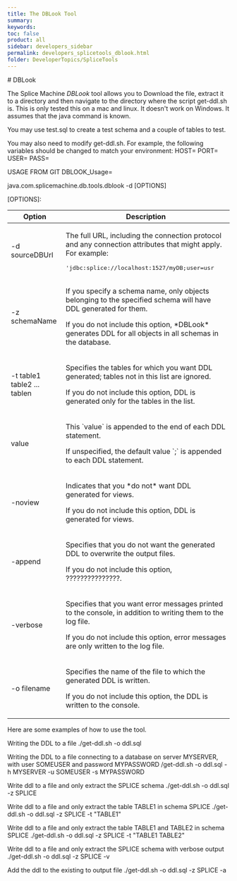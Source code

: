 ```yaml
---
title: The DBLook Tool
summary:
keywords:
toc: false
product: all
sidebar: developers_sidebar
permalink: developers_splicetools_dblook.html
folder: DeveloperTopics/SpliceTools
---
```

<section>
<div class="TopicContent" data-swiftype-index="true" markdown="1">
# DBLook

The Splice Machine *DBLook* tool allows you to
Download the file, extract it to a directory and then navigate to the directory where the script get-ddl.sh is. This is only tested this on a mac and linux. It doesn't work on Windows. It assumes that the java command is known.

You may use test.sql to create a test schema and a couple of tables to test.

You may also need to modify get-ddl.sh. For example, the following variables should be changed to match your environment:
HOST=
PORT=
USER=
PASS=


USAGE FROM GIT
DBLOOK_Usage=

java.com.splicemachine.db.tools.dblook -d <sourceDBUrl> [OPTIONS]

[OPTIONS]:
<table>
    <col />
    <col />
    <thead>
        <tr>
            <th>Option</th>
            <th>Description</th>
        </tr>
    </thead>
    <tbody>
        <tr>
            <td class="CodeFont">-d <span="Highlighted">sourceDBUrl</span></td>
            <td><p>The full URL, including the connection protocol and any connection attributes that might apply. For example:</p>
                <div class="Example"><pre>'jdbc:splice://localhost:1527/myDB;user=usr</pre></div>
            </td>
        </tr>
        <tr>
            <td class="CodeFont">-z <span="Highlighted">schemaName</span></td>
            <td><p>If you specify a schema name, only objects belonging to the specified schema will have DDL generated for them.</p>
                <p>If you do not include this option, *DBLook* generates DDL for all objects in all schemas in the database.</p>
            </td>
        </tr>
        <tr>
            <td class="CodeFont">-t <span="Highlighted">table1 table2 ... tablen</span></td>
            <td><p>Specifies the tables for which you want DDL generated; tables not in this list are ignored.</p>
                <p>If you do not include this option, DDL is generated only for the tables in the list.</p>
            </td>
        </tr>
        <tr>
            <td class="CodeFont"><span="Highlighted">value</span></td>
            <td><p>This `value` is appended to the end of each DDL statement.</p>
                <p>If unspecified, the default value `;` is appended to each DDL statement.</p>
            </td>
        </tr>
        <tr>
            <td class="CodeFont">-noview</td>
            <td><p>Indicates that you *do not* want DDL generated for views.</p>
                <p>If you do not include this option, DDL is generated for views.</p>
            </td>
        </tr>
        <tr>
            <td class="CodeFont">-append</td>
            <td><p>Specifies that you do not want the generated DDL to overwrite the output files.</p>
                <p>If you do not include this option, ???????????????.</p>
            </td>
        </tr>
        <tr>
            <td class="CodeFont">-verbose</td>
            <td><p>Specifies that you want error messages printed to the console, in addition to writing them to the log file.</p>
                <p>If you do not include this option, error messages are only written to the log file.</p>
            </td>
        </tr>
        <tr>
            <td class="CodeFont">-o <span="Highlighted">filename</span></td>
            <td><p>Specifies the name of the file to which the generated DDL is written.</p>
                <p>If you do not include this option, the DDL is written to the console.</p>
            </td>
        </tr>
    </tbody>
</table>



Here are some examples of how to use the tool.

Writing the DDL to a file
./get-ddl.sh -o ddl.sql

Writing the DDL to a file connecting to a database on server MYSERVER, with user SOMEUSER and password MYPASSWORD
/get-ddl.sh -o ddl.sql -h MYSERVER -u SOMEUSER -s MYPASSWORD

Write ddl to a file and only extract the SPLICE schema
./get-ddl.sh -o ddl.sql -z SPLICE

Write ddl to a file and only extract the table TABLE1 in schema SPLICE
./get-ddl.sh -o ddl.sql -z SPLICE -t "TABLE1"

Write ddl to a file and only extract the table TABLE1 and TABLE2 in schema SPLICE
./get-ddl.sh -o ddl.sql -z SPLICE -t "TABLE1 TABLE2"

Write ddl to a file and only extract the SPLICE schema with verbose output
./get-ddl.sh -o ddl.sql -z SPLICE -v

Add the ddl to the existing to output file
./get-ddl.sh -o ddl.sql -z SPLICE -a
</div>
</section>
